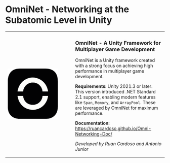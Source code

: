 # OmniNet - Networking at the Subatomic Level in Unity

<table>
  <tr>
    <td width="200">
      <img src="icon.png" alt="OmniNet Logo" width="160" height="160" />
    </td>
    <td>
      <h3>OmniNet - A Unity Framework for Multiplayer Game Development</h3>
      <p>
        OmniNet is a Unity framework created with a strong focus on achieving high performance in multiplayer game development.
      </p>
      <p>
        <strong>Requirements:</strong> Unity 2021.3 or later. This version introduced .NET Standard 2.1 support, enabling modern features like <code>Span</code>, <code>Memory</code>, and <code>ArrayPool</code>. These are leveraged by OmniNet for maximum performance.
      </p>
      <p>
        <strong>Documentation:</strong>  
        <a href="https://ruancardoso.github.io/Omni-Networking-Doc/">https://ruancardoso.github.io/Omni-Networking-Doc/</a>
      </p>
      <p><em>Developed by Ruan Cardoso and Antonio Junior</em></p>
    </td>
  </tr>
</table>
